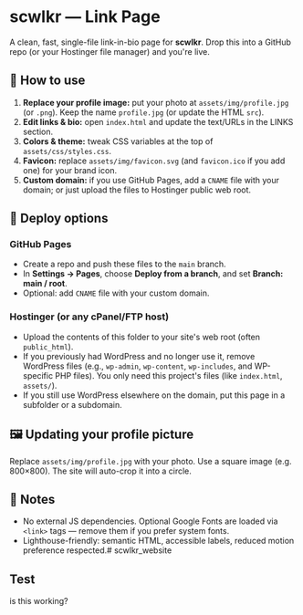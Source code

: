 # scwlkr — Link Page

A clean, fast, single-file link-in-bio page for **scwlkr**. Drop this into a GitHub repo (or your Hostinger file manager) and you're live.

## 🔧 How to use
1. **Replace your profile image:** put your photo at `assets/img/profile.jpg` (or `.png`). Keep the name `profile.jpg` (or update the HTML `src`).
2. **Edit links & bio:** open `index.html` and update the text/URLs in the LINKS section.
3. **Colors & theme:** tweak CSS variables at the top of `assets/css/styles.css`.
4. **Favicon:** replace `assets/img/favicon.svg` (and `favicon.ico` if you add one) for your brand icon.
5. **Custom domain:** if you use GitHub Pages, add a `CNAME` file with your domain; or just upload the files to Hostinger public web root.

## 🚀 Deploy options
### GitHub Pages
- Create a repo and push these files to the `main` branch.
- In **Settings → Pages**, choose **Deploy from a branch**, and set **Branch: main / root**.
- Optional: add `CNAME` file with your custom domain.

### Hostinger (or any cPanel/FTP host)
- Upload the contents of this folder to your site's web root (often `public_html`).
- If you previously had WordPress and no longer use it, remove WordPress files (e.g., `wp-admin`, `wp-content`, `wp-includes`, and WP-specific PHP files). You only need this project's files (like `index.html`, `assets/`).
- If you still use WordPress elsewhere on the domain, put this page in a subfolder or a subdomain.

## 🖼️ Updating your profile picture
Replace `assets/img/profile.jpg` with your photo. Use a square image (e.g. 800×800). The site will auto-crop it into a circle.

## 🧩 Notes
- No external JS dependencies. Optional Google Fonts are loaded via `<link>` tags — remove them if you prefer system fonts.
- Lighthouse-friendly: semantic HTML, accessible labels, reduced motion preference respected.# scwlkr_website


## Test
is this working?